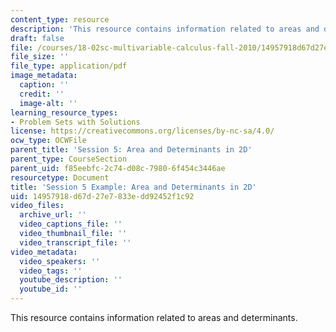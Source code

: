 ```yaml
---
content_type: resource
description: 'This resource contains information related to areas and determinants. '
draft: false
file: /courses/18-02sc-multivariable-calculus-fall-2010/14957918d67d27e7833edd92452f1c92_MIT18_02SC_we_6_comb.pdf
file_size: ''
file_type: application/pdf
image_metadata:
  caption: ''
  credit: ''
  image-alt: ''
learning_resource_types:
- Problem Sets with Solutions
license: https://creativecommons.org/licenses/by-nc-sa/4.0/
ocw_type: OCWFile
parent_title: 'Session 5: Area and Determinants in 2D'
parent_type: CourseSection
parent_uid: f85eebfc-2c74-d08c-7980-6f454c3446ae
resourcetype: Document
title: 'Session 5 Example: Area and Determinants in 2D'
uid: 14957918-d67d-27e7-833e-dd92452f1c92
video_files:
  archive_url: ''
  video_captions_file: ''
  video_thumbnail_file: ''
  video_transcript_file: ''
video_metadata:
  video_speakers: ''
  video_tags: ''
  youtube_description: ''
  youtube_id: ''
---
```

This resource contains information related to areas and determinants.